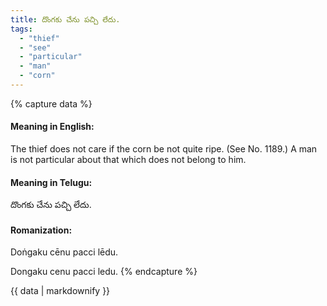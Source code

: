 ```yaml
---
title: దొంగకు చేను పచ్చి లేదు.
tags:
  - "thief"
  - "see"
  - "particular"
  - "man"
  - "corn"
---
```


{% capture data %}
#### Meaning in English:
The thief does not care if the corn be not quite ripe.
(See No. 1189.)
A man is not particular about that which does not belong to him.

#### Meaning in Telugu:
దొంగకు చేను పచ్చి లేదు.

#### Romanization:
Doṅgaku cēnu pacci lēdu.

Dongaku cenu pacci ledu.
{% endcapture %}

{{ data | markdownify }}

